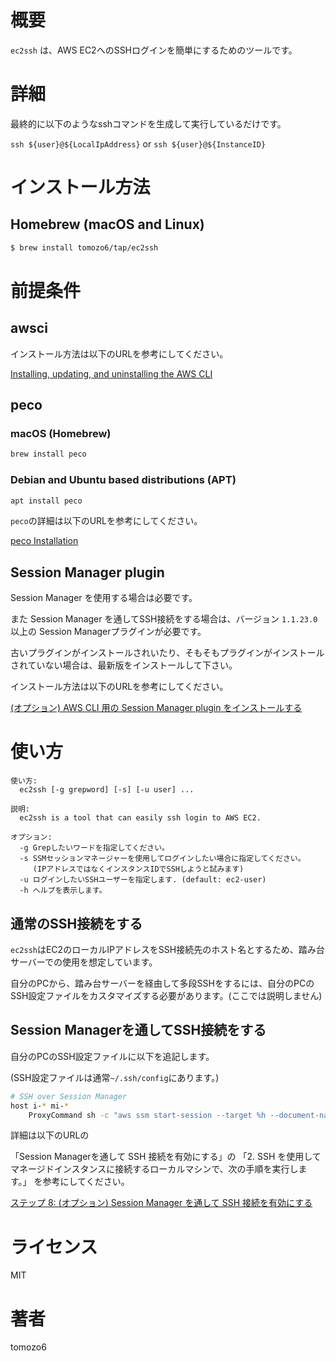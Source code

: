# 概要
`ec2ssh` は、AWS EC2へのSSHログインを簡単にするためのツールです。

# 詳細
最終的に以下のようなsshコマンドを生成して実行しているだけです。

`ssh ${user}@${LocalIpAddress}` or `ssh ${user}@${InstanceID}`


# インストール方法
## Homebrew (macOS and Linux)
```bash
$ brew install tomozo6/tap/ec2ssh
```
# 前提条件
## awsci
インストール方法は以下のURLを参考にしてください。

[Installing, updating, and uninstalling the AWS CLI](https://docs.aws.amazon.com/ja_jp/cli/latest/userguide/cli-chap-install.html)

## peco
### macOS (Homebrew)
```bash
brew install peco
```
### Debian and Ubuntu based distributions (APT)
```bash
apt install peco
```
`peco`の詳細は以下のURLを参考にしてください。

[peco Installation](https://github.com/peco/peco#installation)

## Session Manager plugin
Session Manager を使用する場合は必要です。

また Session Manager を通してSSH接続をする場合は、バージョン `1.1.23.0` 以上の Session Managerプラグインが必要です。

古いプラグインがインストールされいたり、そもそもプラグインがインストールされていない場合は、最新版をインストールして下さい。

インストール方法は以下のURLを参考にしてください。

[(オプション) AWS CLI 用の Session Manager plugin をインストールする](https://docs.aws.amazon.com/systems-manager/latest/userguide/session-manager-working-with-install-plugin.html)


# 使い方
```
使い方:
  ec2ssh [-g grepword] [-s] [-u user] ...

説明:
  ec2ssh is a tool that can easily ssh login to AWS EC2.

オプション:
  -g Grepしたいワードを指定してください。
  -s SSMセッションマネージャーを使用してログインしたい場合に指定してください。
     (IPアドレスではなくインスタンスIDでSSHしようと試みます)
  -u ログインしたいSSHユーザーを指定します. (default: ec2-user)
  -h ヘルプを表示します。
```
## 通常のSSH接続をする
`ec2ssh`はEC2のローカルIPアドレスをSSH接続先のホスト名とするため、踏み台サーバーでの使用を想定しています。

自分のPCから、踏み台サーバーを経由して多段SSHをするには、自分のPCのSSH設定ファイルをカスタマイズする必要があります。(ここでは説明しません)


## Session Managerを通してSSH接続をする
自分のPCのSSH設定ファイルに以下を追記します。

(SSH設定ファイルは通常`~/.ssh/config`にあります。)
```bash
# SSH over Session Manager
host i-* mi-*
    ProxyCommand sh -c "aws ssm start-session --target %h --document-name AWS-StartSSHSession --parameters 'portNumber=%p'"
```
詳細は以下のURLの

「Session Managerを通して SSH 接続を有効にする」の 「2. SSH を使用してマネージドインスタンスに接続するローカルマシンで、次の手順を実行します。」
を参考にしてください。

[ステップ 8: (オプション) Session Manager を通して SSH 接続を有効にする](https://docs.aws.amazon.com/ja_jp/systems-manager/latest/userguide/session-manager-getting-started-enable-ssh-connections.html)

# ライセンス
MIT

# 著者
tomozo6